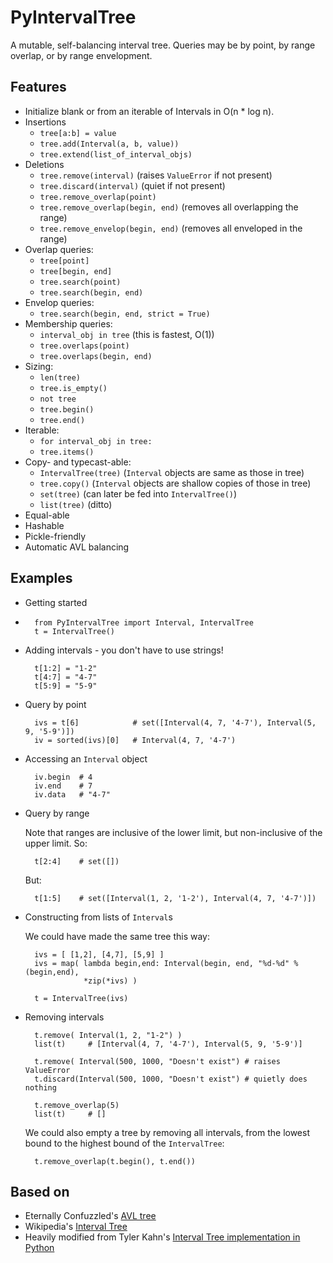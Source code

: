 PyIntervalTree
==============

A mutable, self-balancing interval tree. Queries may be by point, by range overlap, or by range envelopment.

Features
--------
  * Initialize blank or from an iterable of Intervals in O(n * log n).
  * Insertions
    * `tree[a:b] = value`
    * `tree.add(Interval(a, b, value))`
    * `tree.extend(list_of_interval_objs)`
  * Deletions
    * `tree.remove(interval)`             (raises `ValueError` if not present)
    * `tree.discard(interval)`            (quiet if not present)
    * `tree.remove_overlap(point)`
    * `tree.remove_overlap(begin, end)`   (removes all overlapping the range)
    * `tree.remove_envelop(begin, end)`   (removes all enveloped in the range)
  * Overlap queries:
    * `tree[point]`
    * `tree[begin, end]`
    * `tree.search(point)`
    * `tree.search(begin, end)`
  * Envelop queries:
    * `tree.search(begin, end, strict = True)`
  * Membership queries:
    * `interval_obj in tree`              (this is fastest, O(1))
    * `tree.overlaps(point)`
    * `tree.overlaps(begin, end)`
  * Sizing:
    * `len(tree)`
    * `tree.is_empty()`
    * `not tree`
    * `tree.begin()`
    * `tree.end()`
  * Iterable:
    * `for interval_obj in tree:`
    * `tree.items()`
  * Copy- and typecast-able:
    * `IntervalTree(tree)`    (`Interval` objects are same as those in tree)
    * `tree.copy()`           (`Interval` objects are shallow copies of those in tree)
    * `set(tree)`             (can later be fed into `IntervalTree()`)
    * `list(tree)`            (ditto)
  * Equal-able
  * Hashable
  * Pickle-friendly
  * Automatic AVL balancing
    
Examples
--------
* Getting started
* 
        from PyIntervalTree import Interval, IntervalTree
        t = IntervalTree()

* Adding intervals - you don't have to use strings!

        t[1:2] = "1-2"
        t[4:7] = "4-7"
        t[5:9] = "5-9"

* Query by point

        ivs = t[6]            # set([Interval(4, 7, '4-7'), Interval(5, 9, '5-9')])
        iv = sorted(ivs)[0]   # Interval(4, 7, '4-7')
  
* Accessing an `Interval` object

        iv.begin  # 4
        iv.end    # 7
        iv.data   # "4-7"
  
* Query by range

  Note that ranges are inclusive of the lower limit, but non-inclusive of the upper limit. So:

        t[2:4]    # set([])

  But:

        t[1:5]    # set([Interval(1, 2, '1-2'), Interval(4, 7, '4-7')])

* Constructing from lists of `Interval`s

  We could have made the same tree this way:

        ivs = [ [1,2], [4,7], [5,9] ]
        ivs = map( lambda begin,end: Interval(begin, end, "%d-%d" % (begin,end), 
                   *zip(*ivs) )
  
        t = IntervalTree(ivs)

* Removing intervals

        t.remove( Interval(1, 2, "1-2") )
        list(t)     # [Interval(4, 7, '4-7'), Interval(5, 9, '5-9')]
        
        t.remove( Interval(500, 1000, "Doesn't exist") # raises ValueError
        t.discard(Interval(500, 1000, "Doesn't exist") # quietly does nothing
        
        t.remove_overlap(5)   
        list(t)     # []

  We could also empty a tree by removing all intervals, from the lowest bound to the highest bound of the `IntervalTree`:
  
        t.remove_overlap(t.begin(), t.end())

Based on
--------
  * Eternally Confuzzled's [AVL tree](http://www.eternallyconfuzzled.com/tuts/datastructures/jsw_tut_avl.aspx)
  * Wikipedia's [Interval Tree](http://en.wikipedia.org/wiki/Interval_tree)
  * Heavily modified from Tyler Kahn's [Interval Tree implementation in Python](http://forrst.com/posts/Interval_Tree_implementation_in_python-e0K)
